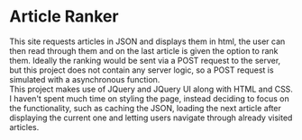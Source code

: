 # Article Ranker
This site requests articles in JSON and displays them in html, the user can then read through them and on the last article is given the option to rank them. Ideally the ranking would be sent via a POST request to the server, but this project does not contain any server logic, so a POST request is simulated with a asynchronous function.  
This project makes use of JQuery and JQuery UI along with HTML and CSS.  I haven't spent much time on styling the page, instead deciding to focus on the functionality, such as caching the JSON, loading the next article after displaying the current one and letting users navigate through already visited articles. 
